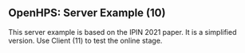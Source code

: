 ## OpenHPS: Server Example (10)
This server example is based on the IPIN 2021 paper. It is a simplified version. Use Client (11) to test the online stage.